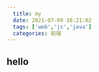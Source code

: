 ```yaml
---
  title: my
  date: 2021-07-09 16:21:02
  tags: ['web','js','java']
  categories: 前端
---
```


## hello
